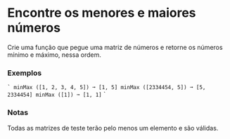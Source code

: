 # Encontre os menores e maiores números

Crie uma função que pegue uma matriz de números e retorne os números mínimo e máximo, nessa ordem.

### Exemplos

`` `
minMax ([1, 2, 3, 4, 5]) ➞ [1, 5]
minMax ([2334454, 5]) ➞ [5, 2334454]
minMax ([1]) ➞ [1, 1]
`` `

### Notas

Todas as matrizes de teste terão pelo menos um elemento e são válidas.